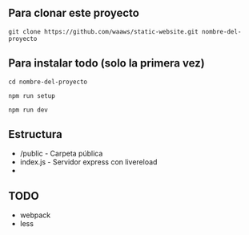 ## Para clonar este proyecto
```git clone https://github.com/waaws/static-website.git nombre-del-proyecto```

## Para instalar todo (solo la primera vez)

```cd nombre-del-proyecto```

```npm run setup```

```npm run dev```

## Estructura
  - /public - Carpeta pública
  - index.js - Servidor express con livereload
  -

## TODO
- webpack
- less
